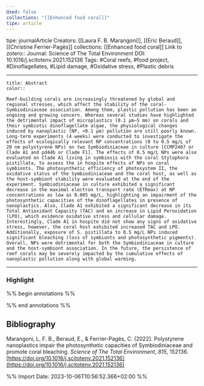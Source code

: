 ```yaml
---
Used: false
collections: "[[Enhanced food coral]]"
tipe: article
---
```

tipe: journalArticle
Creators: [[Laura F. B. Marangoni]], [[Eric Beraud]], [[Christine Ferrier-Pagès]]
collections: [[Enhanced food coral]]
Link to zotero:: 
Journal: Science of The Total Environment
DOI: 10.1016/j.scitotenv.2021.152136
Tags: #Coral reefs, #food project, #Dinoflagellates, #Lipid damage, #Oxidative stress, #Plastic debris

---
```ad-note
title: Abstract
color:: 

Reef-building corals are increasingly threatened by global and regional stresses, which affect the stability of the coral-Symbiodiniaceae association. Among them, plastic pollution has been an ongoing and growing concern. Whereas several studies have highlighted the detrimental impact of microplastics (0.1 μm–5 mm) on corals and their symbiotic dinoflagellate algae, the physiological changes induced by nanoplastic (NP, <0.1 μm) pollution are still poorly known. Long-term experiments (4 weeks) were conducted to investigate the effects of ecologically relevant NP concentrations (0 to 0.5 mg/L of 20 nm polystyrene NPs) on two Symbiodiniaceae in culture [CCMP2467 or Clade A1 and pd44b or Clade F1]. The effects of 0.5 mg/L NPs were also evaluated on Clade A1 living in symbiosis with the coral Stylophora pistillata, to assess the in hospite effects of NPs on coral symbionts. The photosynthetic efficiency of photosystem II, the oxidative status of the Symbiodiniaceae and the coral host, as well as the host-symbiont stability were evaluated at the end of the experiment. Symbiodiniaceae in culture exhibited a significant decrease in the maximal electron transport rate (ETRmax) at NP concentrations as low as 0.005 mg/L, highlighting an impairment of the photosynthetic capacities of the dinoflagellates in presence of nanoplastics. Also, Clade A1 exhibited a significant decrease in its Total Antioxidant Capacity (TAC) and an increase in Lipid Peroxidation (LPO), which evidence oxidative stress and cellular damage. Interestingly, Clade A1 in hospite did not show any signs of oxidative stress, however, the coral host exhibited increased TAC and LPO. Additionally, exposure of S. pistillata to 0.5 mg/L NPs induced significant bleaching (loss of symbionts and photosynthetic pigments). Overall, NPs were detrimental for both the Symbiodiniaceae in culture and the host-symbiont association. In the future, the persistence of reef corals may be severely impacted by the cumulative effects of nanoplastic pollution along with global warming.

```

---
### Highlight

%% begin annotations %%

%% end annotations %%

## Bibliography

Marangoni, L. F. B., Beraud, E., & Ferrier-Pagès, C. (2022). Polystyrene nanoplastics impair the photosynthetic capacities of Symbiodiniaceae and promote coral bleaching. _Science of The Total Environment_, _815_, 152136. [https://doi.org/10.1016/j.scitotenv.2021.152136](https://doi.org/10.1016/j.scitotenv.2021.152136)

%% Import Date: 2023-10-06T10:56:52.366+02:00 %%
